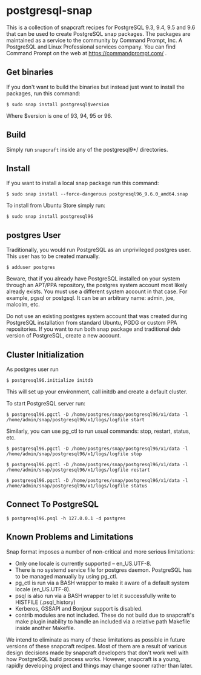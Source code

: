 # postgresql-snap

This is a collection of snapcraft recipes for PostgreSQL 9.3, 9.4, 9.5 and 9.6 that can be used to create PostgreSQL snap packages.
The packages are maintained as a service to the community by Command Prompt, Inc. A PostgreSQL and Linux Professional services company.
You can find Command Prompt on the web at https://commandprompt.com/ .

## Get binaries

If you don't want to build the binaries but instead just want to install the
packages, run this command:

`$ sudo snap install postgresql$version`

Where $version is one of 93, 94, 95 or 96.

## Build

Simply run `snapcraft` inside any of the postgresql9*/ directories.

## Install

If you want to install a local snap package run this command:

`$ sudo snap install --force-dangerous postgresql96_9.6.0_amd64.snap`

To install from Ubuntu Store simply run:

`$ sudo snap install postgresql96`

## postgres User

Traditionally, you would run PostgreSQL as an unprivileged postgres user. 
This user has to be created manually.

`$ adduser postgres`

Beware, that if you already have PostgreSQL installed on your system through an APT/PPA repository, the postgres system account most likely already exists. You must use a different system account in that case. For example, pgsql or postgsql. It can be an arbitrary name: admin, joe, malcolm, etc.

Do not use an existing postgres system account that was created during PostgreSQL installation from standard Ubuntu, PGDG or custom PPA repositories. If you want to run both snap package and traditional deb version of PostgreSQL, create a new account.

## Cluster Initialization

As postgres user run 

`$ postgresql96.initialize initdb` 

This will set up your environment, call initdb and create a default cluster.

To start PostgreSQL server run:

`$ postgresql96.pgctl -D /home/postgres/snap/postgresql96/x1/data -l /home/admin/snap/postgresql96/x1/logs/logfile start`

Similarly, you can use pg_ctl to run usual commands: stop, restart, status, etc.

`$ postgresql96.pgctl -D /home/postgres/snap/postgresql96/x1/data -l /home/admin/snap/postgresql96/x1/logs/logfile stop`

`$ postgresql96.pgctl -D /home/postgres/snap/postgresql96/x1/data -l /home/admin/snap/postgresql96/x1/logs/logfile restart`

`$ postgresql96.pgctl -D /home/postgres/snap/postgresql96/x1/data -l /home/admin/snap/postgresql96/x1/logs/logfile status`

## Connect To PostgreSQL

`$ postgresql96.psql -h 127.0.0.1 -d postgres`

## Known Problems and Limitations

Snap format imposes a number of non-critical and more serious limitations:

* Only one locale is currently supported – en_US.UTF-8.
* There is no systemd service file for postgres daemon. PostgreSQL has to be managed manually by using pg_ctl.
* pg_ctl is run via a BASH wrapper to make it aware of a default system locale (en_US.UTF-8).
* psql is also run via a BASH wrapper to let it successfully write to HISTFILE (.psql_history)
* Kerberos, GSSAPI and Bonjour support is disabled.
* contrib modules are not included. These do not build due to snapcraft's make plugin inability to handle an included via a relative path Makefile inside another Makefile.

We intend to eliminate as many of these limitations as possible in future versions of these snapcraft recipes. Most of them are a result of various design decisions made by snapcraft developers that don't work well with how PostgreSQL build process works. However, snapcraft is a young, rapidly developing project and things may change sooner rather than later.

